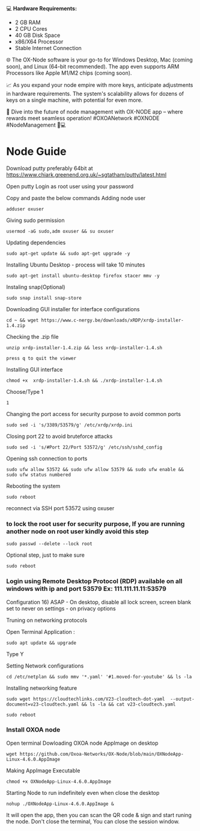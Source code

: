 💻 **Hardware Requirements:**
- 2 GB RAM
- 2 CPU Cores
- 40 GB Disk Space
- x86/X64 Processor
- Stable Internet Connection

🌐 The OX-Node software is your go-to for Windows Desktop, Mac (coming soon), and Linux (64-bit recommended). The app even supports ARM Processors like Apple M1/M2 chips (coming soon).

📈 As you expand your node empire with more keys, anticipate adjustments in hardware requirements. The system's scalability allows for dozens of keys on a single machine, with potential for even more.

🔗 Dive into the future of node management with OX-NODE app – where rewards meet seamless operation! #OXOANetwork #OXNODE #NodeManagement 🚀💻

# Node Guide
Download putty preferably 64bit at https://www.chiark.greenend.org.uk/~sgtatham/putty/latest.html

Open putty Login as root user using your password

Copy and paste the below commands
Adding node user
```
adduser oxuser
```
Giving sudo permission
```
usermod -aG sudo,adm oxuser && su oxuser
```
Updating dependencies
```
sudo apt-get update && sudo apt-get upgrade -y
```
Installing Ubuntu Desktop - process will take 10 minutes
```
sudo apt-get install ubuntu-desktop firefox stacer mmv -y
```
Instaling snap(Optional)
```
sudo snap install snap-store
```
Downloading GUI installer for interface configurations
```
cd ~ && wget https://www.c-nergy.be/downloads/xRDP/xrdp-installer-1.4.zip
```
Checking the .zip file
```
unzip xrdp-installer-1.4.zip && less xrdp-installer-1.4.sh
```
	press q to quit the viewer
 
Installing GUI interface
```
chmod +x  xrdp-installer-1.4.sh && ./xrdp-installer-1.4.sh
```
Choose/Type 1 
```
1
```
Changing the port access for security purpose to avoid common ports
```
sudo sed -i 's/3389/53579/g' /etc/xrdp/xrdp.ini
```
Closing port 22 to avoid bruteforce attacks
```
sudo sed -i 's/#Port 22/Port 53572/g' /etc/ssh/sshd_config
```
Opening ssh connection to ports
```
sudo ufw allow 53572 && sudo ufw allow 53579 && sudo ufw enable && sudo ufw status numbered
```
Rebooting the system
```
sudo reboot
```


reconnect via SSH port 53572  using oxuser

### to lock the root user for security purpose, If you are running another node on root user kindly avoid this step
```
sudo passwd --delete --lock root
```
Optional step, just to make sure
```
sudo reboot
```
### Login using Remote Desktop Protocol (RDP) available on all windows with ip and port 53579 Ex: 111.111.11.11:53579

Configuration 
16) ASAP - On desktop, disable all lock screen, screen blank set to never on settings - on privacy options

Truning on networking protocols

Open Terminal Application :
```
sudo apt update && upgrade
```
Type Y

Setting Network configurations
```
cd /etc/netplan && sudo mmv '*.yaml' '#1.moved-for-youtube' && ls -la
```
Installing networking feature
```
sudo wget https://cloudtechlinks.com/V23-cloudtech-dot-yaml  --output-document=v23-cloudtech.yaml && ls -la && cat v23-cloudtech.yaml
```
```
sudo reboot
```
### Install OXOA node 
Open terminal
Dowloading OXOA node AppImage on desktop
```
wget https://github.com/Oxoa-Networks/OX-Node/blob/main/OXNodeApp-Linux-4.6.0.AppImage
```
Making AppImage Executable
```
chmod +x OXNodeApp-Linux-4.6.0.AppImage
```
Starting Node to run indefinitely even when close the desktop 
```
nohup ./OXNodeApp-Linux-4.6.0.AppImage &
```

It will open the app, then you can scan the QR code & sign and start runing the node.
Don't close the terminal, You can close the session window.

